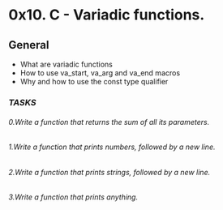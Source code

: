 # 0x10. C - Variadic functions.

## General

- What are variadic functions
- How to use va_start, va_arg and va_end macros
- Why and how to use the const type qualifier

### *TASKS*

###### 0.Write a function that returns the sum of all its parameters.
###### 1.Write a function that prints numbers, followed by a new line.
###### 2.Write a function that prints strings, followed by a new line.
###### 3.Write a function that prints anything.
